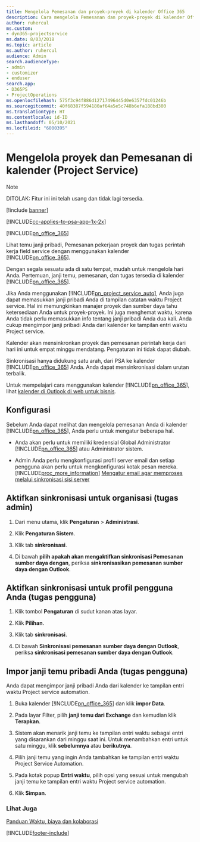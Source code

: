 ```yaml
---
title: Mengelola Pemesanan dan proyek-proyek di kalender Office 365
description: Cara mengelola Pemesanan dan proyek-proyek di kalender Office 365
author: ruhercul
ms.custom:
- dyn365-projectservice
ms.date: 8/03/2018
ms.topic: article
ms.author: ruhercul
audience: Admin
search.audienceType:
- admin
- customizer
- enduser
search.app:
- D365PS
- ProjectOperations
ms.openlocfilehash: 575f3c94f886d12717496445d0e6357fdc01246b
ms.sourcegitcommit: 40f68387f594180af64a5e5c748b6efa188bd300
ms.translationtype: HT
ms.contentlocale: id-ID
ms.lasthandoff: 05/10/2021
ms.locfileid: "6000395"
---
```

# <a name="manage-projects-and-bookings-in-your-calendar-project-service"></a>Mengelola proyek dan Pemesanan di kalender (Project Service)

> [!Note]
> DITOLAK: Fitur ini ini telah usang dan tidak lagi tersedia.

[!include [banner](../includes/psa-now-project-operations.md)]

[!INCLUDE[cc-applies-to-psa-app-1x-2x](../includes/cc-applies-to-psa-app-1x-2x.md)]

[!INCLUDE[pn_office_365](../includes/pn-office-365.md)] 

Lihat temu janji pribadi, Pemesanan pekerjaan proyek dan tugas perintah kerja field service dengan menggunakan kalender [!INCLUDE[pn_office_365](../includes/pn-office-365.md)].  
  
 Dengan segala sesuatu ada di satu tempat, mudah untuk mengelola hari Anda. Pertemuan, janji temu, pemesanan, dan tugas tersedia di kalender [!INCLUDE[pn_office_365](../includes/pn-office-365.md)].  
  
 Jika Anda menggunakan [!INCLUDE[pn_project_service_auto](../includes/pn-project-service-auto.md)], Anda juga dapat memasukkan janji pribadi Anda di tampilan catatan waktu Project service. Hal ini memungkinkan manajer proyek dan sumber daya tahu ketersediaan Anda untuk proyek-proyek. Ini juga menghemat waktu, karena Anda tidak perlu memasukkan info tentang janji pribadi Anda dua kali. Anda cukup mengimpor janji pribadi Anda dari kalender ke tampilan entri waktu Project service.  
  
 Kalender akan mensinkronkan proyek dan pemesanan perintah kerja dari hari ini untuk empat minggu mendatang. Pengaturan ini tidak dapat diubah.  
  
 Sinkronisasi hanya didukung satu arah, dari PSA ke kalender [!INCLUDE[pn_office_365](../includes/pn-office-365.md)] Anda. Anda dapat mensinkronisasi dalam urutan terbalik. 
  
 Untuk mempelajari cara menggunakan kalender [!INCLUDE[pn_office_365](../includes/pn-office-365.md)], lihat [kalender di Outlook di web untuk bisnis](https://support.office.com/article/Calendar-in-Outlook-on-the-web-for-business-5219c457-d1fe-4c2f-9032-1a816b88e936).  
  
## <a name="setup"></a>Konfigurasi  
 Sebelum Anda dapat melihat dan mengelola pemesanan Anda di kalender [!INCLUDE[pn_office_365](../includes/pn-office-365.md)], Anda perlu untuk mengatur beberapa hal.  
  
- Anda akan perlu untuk memiliki kredensial Global Administrator [!INCLUDE[pn_office_365](../includes/pn-office-365.md)] atau Administrator sistem.  
  
- Admin Anda perlu mengkonfigurasi profil server email dan setiap pengguna akan perlu untuk mengkonfigurasi kotak pesan mereka. [!INCLUDE[proc_more_information](../includes/proc-more-information.md)] [Mengatur email agar memproses melalui sinkronisasi sisi server](/dynamics365/customerengagement/on-premises/admin/set-up-server-side-synchronization-of-email-appointments-contacts-and-tasks)  
  
## <a name="turn-on-synchronization-for-your-organization-admin-task"></a>Aktifkan sinkronisasi untuk organisasi (tugas admin)  
  
1.  Dari menu utama, klik **Pengaturan** > **Administrasi**.  
  
2.  Klik **Pengaturan Sistem**.  
  
3.  Klik tab **sinkronisasi**.  
  
4.  Di bawah **pilih apakah akan mengaktifkan sinkronisasi Pemesanan sumber daya dengan**, periksa **sinkronisasikan pemesanan sumber daya dengan Outlook**.  
  
## <a name="turn-on-synchronization-for-your-user-profile-user-task"></a>Aktifkan sinkronisasi untuk profil pengguna Anda (tugas pengguna)  
  
1.  Klik tombol **Pengaturan** di sudut kanan atas layar.  
  
2.  Klik **Pilihan**.  
  
3.  Klik tab **sinkronisasi**.  
  
4.  Di bawah **Sinkronisasi pemesanan sumber daya dengan Outlook**, periksa **sinkronisasi pemesanan sumber daya dengan Outlook**.  
  
## <a name="import-your-personal-appointments-user-task"></a>Impor janji temu pribadi Anda (tugas pengguna)  
 Anda dapat mengimpor janji pribadi Anda dari kalender ke tampilan entri waktu Project service automation.  
  
1. Buka kalender [!INCLUDE[pn_office_365](../includes/pn-office-365.md)] dan klik **impor Data**.  
  
2. Pada layar Filter, pilih **janji temu dari Exchange** dan kemudian klik **Terapkan**.  
  
3. Sistem akan menarik janji temu ke tampilan entri waktu sebagai entri yang disarankan dari minggu saat ini. Untuk menambahkan entri untuk satu minggu, klik **sebelumnya** atau **berikutnya**.  
  
4. Pilih janji temu yang ingin Anda tambahkan ke tampilan entri waktu Project Service Automation.  
  
5. Pada kotak popup **Entri waktu**, pilih opsi yang sesuai untuk mengubah janji temu ke tampilan entri waktu Project service automation.  
  
6. Klik **Simpan**.  
  
### <a name="see-also"></a>Lihat Juga  
 [Panduan Waktu, biaya dan kolaborasi](../psa/time-expense-collaboration-guide.md)


[!INCLUDE[footer-include](../includes/footer-banner.md)]